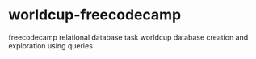 # worldcup-freecodecamp
freecodecamp relational database task worldcup database creation and exploration using queries
